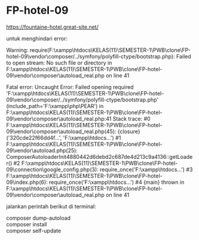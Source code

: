 # FP-hotel-09
https://fountaine-hotel.great-site.net/

untuk menghindari error:

Warning: require(F:\xampp\htdocs\KELAS(11)\SEMESTER-1\PWB\clone\FP-hotel-09\vendor\composer/../symfony/polyfill-ctype/bootstrap.php): Failed to open stream: No such file or directory in F:\xampp\htdocs\KELAS(11)\SEMESTER-1\PWB\clone\FP-hotel-09\vendor\composer\autoload_real.php on line 41

Fatal error: Uncaught Error: Failed opening required 'F:\xampp\htdocs\KELAS(11)\SEMESTER-1\PWB\clone\FP-hotel-09\vendor\composer/../symfony/polyfill-ctype/bootstrap.php' (include_path='F:\xampp\php\PEAR') in F:\xampp\htdocs\KELAS(11)\SEMESTER-1\PWB\clone\FP-hotel-09\vendor\composer\autoload_real.php:41 Stack trace: #0 F:\xampp\htdocs\KELAS(11)\SEMESTER-1\PWB\clone\FP-hotel-09\vendor\composer\autoload_real.php(45): {closure}('320cde22f66dd4f...', 'F:\\xampp\\htdocs...') #1 F:\xampp\htdocs\KELAS(11)\SEMESTER-1\PWB\clone\FP-hotel-09\vendor\autoload.php(25): ComposerAutoloaderInit4880442d6debd2c687de4d213c9a4136::getLoader() #2 F:\xampp\htdocs\KELAS(11)\SEMESTER-1\PWB\clone\FP-hotel-09\connection\google_config.php(3): require_once('F:\\xampp\\htdocs...') #3 F:\xampp\htdocs\KELAS(11)\SEMESTER-1\PWB\clone\FP-hotel-09\index.php(6): require_once('F:\\xampp\\htdocs...') #4 {main} thrown in F:\xampp\htdocs\KELAS(11)\SEMESTER-1\PWB\clone\FP-hotel-09\vendor\composer\autoload_real.php on line 41


jalankan perintah berikut di terminal:

composer dump-autoload <br>
composer install <br>
composer self-update <br>
